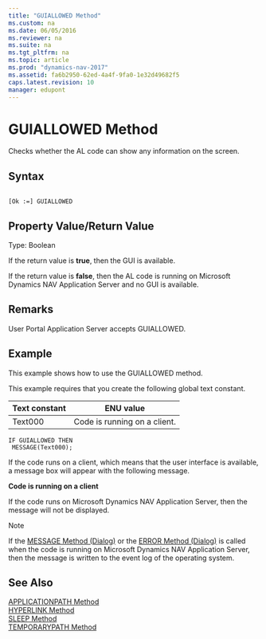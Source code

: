 ```yaml
---
title: "GUIALLOWED Method"
ms.custom: na
ms.date: 06/05/2016
ms.reviewer: na
ms.suite: na
ms.tgt_pltfrm: na
ms.topic: article
ms.prod: "dynamics-nav-2017"
ms.assetid: fa6b2950-62ed-4a4f-9fa0-1e32d49682f5
caps.latest.revision: 10
manager: edupont
---
```

# GUIALLOWED Method
Checks whether the AL code can show any information on the screen.  

## Syntax  

```  

[Ok :=] GUIALLOWED  
```  

## Property Value/Return Value  
 Type: Boolean  

 If the return value is **true**, then the GUI is available.  

 If the return value is **false**, then the AL code is running on Microsoft Dynamics NAV Application Server and no GUI is available.  

## Remarks  
 User Portal Application Server accepts GUIALLOWED.  

## Example  
 This example shows how to use the GUIALLOWED method.  

 This example requires that you create the following global text constant.  

|Text constant|ENU value|  
|-------------------|---------------|  
|Text000|Code is running on a client.|  

```  
IF GUIALLOWED THEN  
 MESSAGE(Text000);  
```  

 If the code runs on a client, which means that the user interface is available, a message box will appear with the following message.  

 **Code is running on a client**  

 If the code runs on Microsoft Dynamics NAV Application Server, then the message will not be displayed.  

> [!NOTE]  
>  If the [MESSAGE Method \(Dialog\)](devenv-MESSAGE-Method-Dialog.md) or the [ERROR Method \(Dialog\)](devenv-ERROR-Method-Dialog.md) is called when the code is running on Microsoft Dynamics NAV Application Server, then the message is written to the event log of the operating system.  

## See Also  
 [APPLICATIONPATH Method](devenv-APPLICATIONPATH-Method.md)   
 [HYPERLINK Method](devenv-HYPERLINK-Method.md)   
 [SLEEP Method](devenv-SLEEP-Method.md)   
 [TEMPORARYPATH Method](devenv-TEMPORARYPATH-Method.md)
